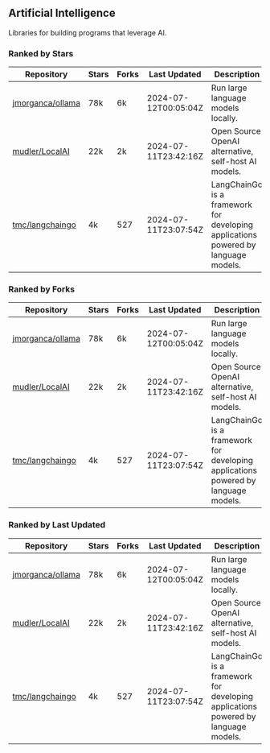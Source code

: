 ## Artificial Intelligence

Libraries for building programs that leverage AI.

### Ranked by Stars

| Repository | Stars | Forks | Last Updated | Description | 
|------------|-------|-------|--------------|-------------|
| [jmorganca/ollama](https://github.com/jmorganca/ollama) | 78k | 6k | 2024-07-12T00:05:04Z |  Run large language models locally. |
| [mudler/LocalAI](https://github.com/mudler/LocalAI) | 22k | 2k | 2024-07-11T23:42:16Z |  Open Source OpenAI alternative, self-host AI models. |
| [tmc/langchaingo](https://github.com/tmc/langchaingo) | 4k | 527 | 2024-07-11T23:07:54Z |  LangChainGo is a framework for developing applications powered by language models. |

### Ranked by Forks

| Repository | Stars | Forks | Last Updated | Description | 
|------------|-------|-------|--------------|-------------|
| [jmorganca/ollama](https://github.com/jmorganca/ollama) | 78k | 6k | 2024-07-12T00:05:04Z |  Run large language models locally. |
| [mudler/LocalAI](https://github.com/mudler/LocalAI) | 22k | 2k | 2024-07-11T23:42:16Z |  Open Source OpenAI alternative, self-host AI models. |
| [tmc/langchaingo](https://github.com/tmc/langchaingo) | 4k | 527 | 2024-07-11T23:07:54Z |  LangChainGo is a framework for developing applications powered by language models. |

### Ranked by Last Updated

| Repository | Stars | Forks | Last Updated | Description | 
|------------|-------|-------|--------------|-------------|
| [jmorganca/ollama](https://github.com/jmorganca/ollama) | 78k | 6k | 2024-07-12T00:05:04Z |  Run large language models locally. |
| [mudler/LocalAI](https://github.com/mudler/LocalAI) | 22k | 2k | 2024-07-11T23:42:16Z |  Open Source OpenAI alternative, self-host AI models. |
| [tmc/langchaingo](https://github.com/tmc/langchaingo) | 4k | 527 | 2024-07-11T23:07:54Z |  LangChainGo is a framework for developing applications powered by language models. |

